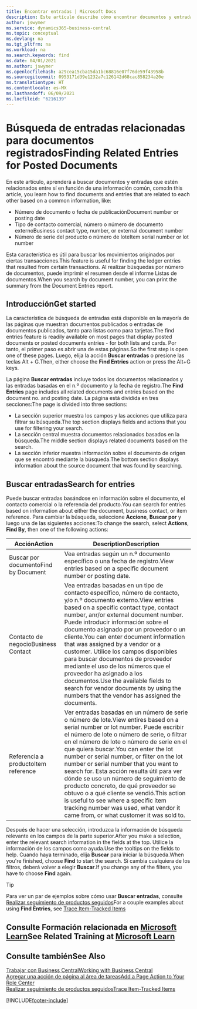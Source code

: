 ```yaml
---
title: Encontrar entradas | Microsoft Docs
description: Este artículo describe cómo encontrar documentos y entradas que están relacionadas
author: jswymer
ms.service: dynamics365-business-central
ms.topic: conceptual
ms.devlang: na
ms.tgt_pltfrm: na
ms.workload: na
ms.search.keywords: find
ms.date: 04/01/2021
ms.author: jswymer
ms.openlocfilehash: a29cea15cba15da1bc68816e07f76de59f43958b
ms.sourcegitcommit: 0953171d39e1232a7c126142d68cac858234a20e
ms.translationtype: HT
ms.contentlocale: es-MX
ms.lasthandoff: 06/09/2021
ms.locfileid: "6216139"
---
```

# <a name="finding-related-entries-for-posted-documents"></a><span data-ttu-id="3d3c5-103">Búsqueda de entradas relacionadas para documentos registrados</span><span class="sxs-lookup"><span data-stu-id="3d3c5-103">Finding Related Entries for Posted Documents</span></span> 

<span data-ttu-id="3d3c5-104">En este artículo, aprenderá a buscar documentos y entradas que estén relacionados entre sí en función de una información común, como:</span><span class="sxs-lookup"><span data-stu-id="3d3c5-104">In this article, you learn how to find documents and entries that are related to each other based on a common information, like:</span></span>

- <span data-ttu-id="3d3c5-105">Número de documento o fecha de publicación</span><span class="sxs-lookup"><span data-stu-id="3d3c5-105">Document number or posting date</span></span>
- <span data-ttu-id="3d3c5-106">Tipo de contacto comercial, número o número de documento externo</span><span class="sxs-lookup"><span data-stu-id="3d3c5-106">Business contact type, number, or external document number</span></span>
- <span data-ttu-id="3d3c5-107">Número de serie del producto o número de lote</span><span class="sxs-lookup"><span data-stu-id="3d3c5-107">Item serial number or lot number</span></span>

<span data-ttu-id="3d3c5-108">Esta característica es útil para buscar los movimientos originados por ciertas transacciones.</span><span class="sxs-lookup"><span data-stu-id="3d3c5-108">This feature is useful for finding the ledger entries that resulted from certain transactions.</span></span> <span data-ttu-id="3d3c5-109">Al realizar búsquedas por número de documentos, puede imprimir el resumen desde el informe Listas de documentos.</span><span class="sxs-lookup"><span data-stu-id="3d3c5-109">When you search by document number, you can print the summary from the Document Entries report.</span></span>

## <a name="get-started"></a><span data-ttu-id="3d3c5-110">Introducción</span><span class="sxs-lookup"><span data-stu-id="3d3c5-110">Get started</span></span>

<span data-ttu-id="3d3c5-111">La característica de búsqueda de entradas está disponible en la mayoría de las páginas que muestran documentos publicados o entradas de documentos publicados, tanto para listas como para tarjetas.</span><span class="sxs-lookup"><span data-stu-id="3d3c5-111">The find entries feature is readily available on most pages that display posted documents or posted documents entries - for both lists and cards.</span></span> <span data-ttu-id="3d3c5-112">Por tanto, el primer paso es abrir una de estas páginas.</span><span class="sxs-lookup"><span data-stu-id="3d3c5-112">So the first step is open one of these pages.</span></span> <span data-ttu-id="3d3c5-113">Luego, elija la acción **Buscar entradas** o presione las teclas Alt + G.</span><span class="sxs-lookup"><span data-stu-id="3d3c5-113">Then, either choose the **Find Entries** action or press the Alt+G keys.</span></span>

<span data-ttu-id="3d3c5-114">La página **Buscar entradas** incluye todos los documentos relacionados y las entradas basadas en el n.º documento y la fecha de registro.</span><span class="sxs-lookup"><span data-stu-id="3d3c5-114">The **Find Entries** page  includes all related documents and entries based on the document no. and posting date.</span></span> <span data-ttu-id="3d3c5-115">La página está dividida en tres secciones:</span><span class="sxs-lookup"><span data-stu-id="3d3c5-115">The page is divided into three sections:</span></span>

- <span data-ttu-id="3d3c5-116">La sección superior muestra los campos y las acciones que utiliza para filtrar su búsqueda.</span><span class="sxs-lookup"><span data-stu-id="3d3c5-116">The top section displays fields and actions that you use for filtering your search.</span></span>
- <span data-ttu-id="3d3c5-117">La sección central muestra documentos relacionados basados en la búsqueda.</span><span class="sxs-lookup"><span data-stu-id="3d3c5-117">The middle section displays related documents based on the search.</span></span>
- <span data-ttu-id="3d3c5-118">La sección inferior muestra información sobre el documento de origen que se encontró mediante la búsqueda.</span><span class="sxs-lookup"><span data-stu-id="3d3c5-118">The bottom section displays information about the source document that was found by searching.</span></span>


<!--
 There are two ways to open this page:

- Choose the ![Lightbulb that opens the Tell Me feature](media/ui-search/search_small.png "Tell me what you want to do") icon, enter **Find Entries**, and then choose the related link.

    With this way, the **Find Entries** page might be empty, and you'll have to start searching for entries from scratch.
    
- Open a page that displays posted documents or posted documents entries, either a list or a card. Then, locate and select the **Find Entries** action.

    With this way, the **Find Entries**, page will include all related documents and entries based on the document no. and posting date.


    > [!TIP]
    > If you are on a page that has the **Find Entries** action, press crtl+G to open the **Find Entries** page directly. 
-->

## <a name="search-for-entries"></a><span data-ttu-id="3d3c5-119">Buscar entradas</span><span class="sxs-lookup"><span data-stu-id="3d3c5-119">Search for entries</span></span>

<span data-ttu-id="3d3c5-120">Puede buscar entradas basándose en información sobre el documento, el contacto comercial o la referencia del producto.</span><span class="sxs-lookup"><span data-stu-id="3d3c5-120">You can search for entries based on information about either the document, business contact, or item reference.</span></span> <span data-ttu-id="3d3c5-121">Para cambiar la búsqueda, seleccione **Accione**, **Buscar por** y luego una de las siguientes acciones:</span><span class="sxs-lookup"><span data-stu-id="3d3c5-121">To change the search, select **Actions**, **Find By**, then one of the following actions:</span></span>

|<span data-ttu-id="3d3c5-122">Acción</span><span class="sxs-lookup"><span data-stu-id="3d3c5-122">Action</span></span>|<span data-ttu-id="3d3c5-123">Description</span><span class="sxs-lookup"><span data-stu-id="3d3c5-123">Description</span></span>|
|------|-----------|
|<span data-ttu-id="3d3c5-124">Buscar por documento</span><span class="sxs-lookup"><span data-stu-id="3d3c5-124">Find by Document</span></span>|<span data-ttu-id="3d3c5-125">Vea entradas según un n.º documento específico o una fecha de registro.</span><span class="sxs-lookup"><span data-stu-id="3d3c5-125">View entries based on a specific document number or posting date.</span></span>|
|<span data-ttu-id="3d3c5-126">Contacto de negocio</span><span class="sxs-lookup"><span data-stu-id="3d3c5-126">Business Contact</span></span> |<span data-ttu-id="3d3c5-127">Vea entradas basadas en un tipo de contacto específico, número de contacto, y/o n.º documento externo.</span><span class="sxs-lookup"><span data-stu-id="3d3c5-127">View entries based on a specific contact type, contact number, anr/or external document number.</span></span> <span data-ttu-id="3d3c5-128">Puede introducir información sobre el documento asignado por un proveedor o un cliente.</span><span class="sxs-lookup"><span data-stu-id="3d3c5-128">You can enter document information that was assigned by a vendor or a customer.</span></span> <span data-ttu-id="3d3c5-129">Utilice los campos disponibles para buscar documentos de proveedor mediante el uso de los números que el proveedor ha asignado a los documentos.</span><span class="sxs-lookup"><span data-stu-id="3d3c5-129">Use the available fields to search for vendor documents by using the numbers that the vendor has assigned the documents.</span></span>|
|<span data-ttu-id="3d3c5-130">Referencia a producto</span><span class="sxs-lookup"><span data-stu-id="3d3c5-130">Item reference</span></span>|<span data-ttu-id="3d3c5-131">Ver entradas basadas en un número de serie o número de lote.</span><span class="sxs-lookup"><span data-stu-id="3d3c5-131">View entires based on a serial number or lot number.</span></span> <span data-ttu-id="3d3c5-132">Puede escribir el número de lote o número de serie, o filtrar en el número de lote o número de serie en el que quiera buscar.</span><span class="sxs-lookup"><span data-stu-id="3d3c5-132">You can enter the lot number or serial number, or filter on the lot number or serial number that you want to search for.</span></span> <span data-ttu-id="3d3c5-133">Esta acción resulta útil para ver dónde se uso un número de seguimiento de producto concreto, de qué proveedor se obtuvo o a qué cliente se vendió.</span><span class="sxs-lookup"><span data-stu-id="3d3c5-133">This action is useful to see where a specific item tracking number was used, what vendor it came from, or what customer it was sold to.</span></span>|

<span data-ttu-id="3d3c5-134">Después de hacer una selección, introduzca la información de búsqueda relevante en los campos de la parte superior.</span><span class="sxs-lookup"><span data-stu-id="3d3c5-134">After you make a selection, enter the relevant search information in the fields at the top.</span></span> <span data-ttu-id="3d3c5-135">Utilice la información de los campos como ayuda.</span><span class="sxs-lookup"><span data-stu-id="3d3c5-135">Use the tooltips on the fields to help.</span></span> <span data-ttu-id="3d3c5-136">Cuando haya terminado, elija **Buscar** para iniciar la búsqueda.</span><span class="sxs-lookup"><span data-stu-id="3d3c5-136">When you're finished, choose **Find** to start the search.</span></span> <span data-ttu-id="3d3c5-137">Si cambia cualquiera de los filtros, deberá volver a elegir **Buscar**.</span><span class="sxs-lookup"><span data-stu-id="3d3c5-137">If you change any of the filters, you have to choose **Find** again.</span></span>

> [!TIP]
> <span data-ttu-id="3d3c5-138">Para ver un par de ejemplos sobre cómo usar **Buscar entradas**, consulte [Realizar seguimiento de productos seguidos](inventory-how-to-trace-item-tracked-items.md)</span><span class="sxs-lookup"><span data-stu-id="3d3c5-138">For a couple examples about using **Find Entries**, see [Trace Item-Tracked Items](inventory-how-to-trace-item-tracked-items.md)</span></span> <!--and [Walkthrough: Tracing Serial-Lot Numbers](walkthrough-tracing-serial-lot-numbers.md). -->

## <a name="see-related-training-at-microsoft-learn"></a><span data-ttu-id="3d3c5-139">Consulte Formación relacionada en [Microsoft Learn](/learn/modules/user-interface-dynamics-365-business-central/index)</span><span class="sxs-lookup"><span data-stu-id="3d3c5-139">See Related Training at [Microsoft Learn](/learn/modules/user-interface-dynamics-365-business-central/index)</span></span>

## <a name="see-also"></a><span data-ttu-id="3d3c5-140">Consulte también</span><span class="sxs-lookup"><span data-stu-id="3d3c5-140">See Also</span></span>

[<span data-ttu-id="3d3c5-141">Trabajar con Business Central</span><span class="sxs-lookup"><span data-stu-id="3d3c5-141">Working with Business Central</span></span>](ui-work-product.md)  
[<span data-ttu-id="3d3c5-142">Agregar una acción de página al área de tareas</span><span class="sxs-lookup"><span data-stu-id="3d3c5-142">Add a Page Action to Your Role Center</span></span>](ui-bookmarks.md)  
[<span data-ttu-id="3d3c5-143">Realizar seguimiento de productos seguidos</span><span class="sxs-lookup"><span data-stu-id="3d3c5-143">Trace Item-Tracked Items</span></span>](inventory-how-to-trace-item-tracked-items.md)  


[!INCLUDE[footer-include](includes/footer-banner.md)]
